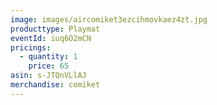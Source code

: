 ```yaml
---
image: images/aircomiket3ezcihmovkaez4zt.jpg
producttype: Playmat
eventId: iuq6O2mCN
pricings:
  - quantity: 1
    price: 65
asin: s-JTQnVLlAJ
merchandise: comiket
---
```

